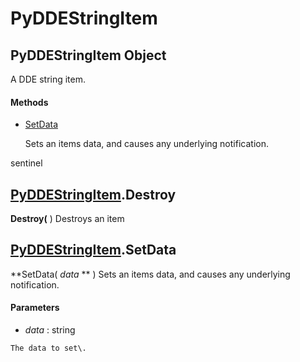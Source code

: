 # PyDDEStringItem

## PyDDEStringItem Object

A DDE string item\.

#### Methods


  - [SetData](PyDDEStringItem.md#pyddestringitemsetdata)

    Sets an items data, and causes any underlying notification\. 

sentinel&nbsp;

## [PyDDEStringItem](#pyddestringitem)\.Destroy

 **Destroy\(** \)
Destroys an item

## [PyDDEStringItem](#pyddestringitem)\.SetData

 **SetData\( *data* ** \)
Sets an items data, and causes any underlying notification\.

#### Parameters


  -  *data* : string

    The data to set\.